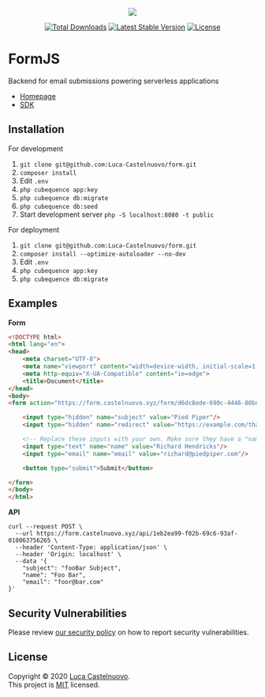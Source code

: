 <p align="center"><a href="https://github.com/Luca-Castelnuovo/Form"><img src="https://rawcdn.githack.com/CubeQuence/CubeQuence/855a8fe836989ca40c4e50a889362975eab9ac43/public/assets/images/banner.png"></a></p>

<p align="center">
<a href="https://packagist.org/packages/cubequence/cubequence"><img src="https://poser.pugx.org/cubequence/cubequence/d/total.svg" alt="Total Downloads"></a>
<a href="https://packagist.org/packages/cubequence/cubequence"><img src="https://poser.pugx.org/cubequence/cubequence/v/stable.svg" alt="Latest Stable Version"></a>
<a href="LICENSE.md"><img src="https://poser.pugx.org/cubequence/cubequence/license.svg" alt="License"></a>
</p>

# FormJS

Backend for email submissions powering serverless applications

- [Homepage](https://form.castelnuovo.xyz)
- [SDK](https://www.npmjs.com/package/mailjs-sdk)

## Installation

For development

1. `git clone git@github.com:Luca-Castelnuovo/form.git`
2. `composer install`
3. Edit `.env`
4. `php cubequence app:key`
5. `php cubequence db:migrate`
6. `php cubequence db:seed`
7. Start development server `php -S localhost:8080 -t public`

For deployment

1. `git clone git@github.com:Luca-Castelnuovo/form.git`
2. `composer install --optimize-autoloader --no-dev`
3. Edit `.env`
4. `php cubequence app:key`
5. `php cubequence db:migrate`

## Examples

**Form**
```html
<!DOCTYPE html>
<html lang="en">
<head>
    <meta charset="UTF-8">
    <meta name="viewport" content="width=device-width, initial-scale=1.0">
    <meta http-equiv="X-UA-Compatible" content="ie=edge">
    <title>Document</title>
</head>
<body>
<form action="https://form.castelnuovo.xyz/form/d6dc8ede-690c-4446-80bd-d4942c8e1a67" method="post">

    <input type="hidden" name="subject" value="Pied Piper"/>
    <input type="hidden" name="redirect" value="https://example.com/thank_you"/>

    <!-- Replace these inputs with your own. Make sure they have a "name" attribute! -->
    <input type="text" name="name" value="Richard Hendricks"/>
    <input type="email" name="email" value="richard@piedpiper.com"/>

    <button type="submit">Submit</button>

</form>
</body>
</html>
```

**API**
```
curl --request POST \
  --url https://form.castelnuovo.xyz/api/1eb2ea99-f02b-69c6-93af-010063756265 \
  --header 'Content-Type: application/json' \
  --header 'Origin: localhost' \
  --data '{
	"subject": "fooBar Subject",
	"name": "Foo Bar",
	"email": "foor@bar.com"
}'
```

## Security Vulnerabilities

Please review [our security policy](https://github.com/Luca-Castelnuovo/form/security/policy) on how to report security vulnerabilities.

## License

Copyright © 2020 [Luca Castelnuovo](https://github.com/Luca-Castelnuovo). <br />
This project is [MIT](LICENSE.md) licensed.
